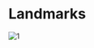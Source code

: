 # Landmarks

![1](https://user-images.githubusercontent.com/5797933/89110308-d6244f80-d41f-11ea-9ac7-b53602548476.png)
